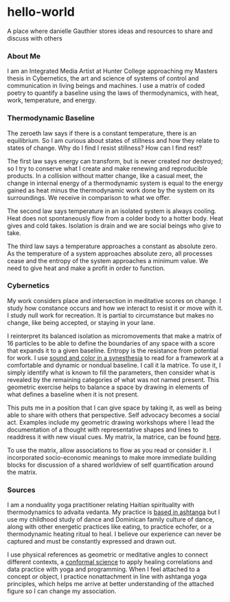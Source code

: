 # hello-world
A place where danielle Gauthier stores ideas and resources to share and discuss with others

### About Me
I am an Integrated Media Artist at Hunter College approaching my Masters thesis in Cybernetics, the art and science of systems of control and communication in living beings and machines. I use a matrix of coded poetry to quantify a baseline using the laws of thermodynamics, with heat, work, temperature, and energy. 

### Thermodynamic Baseline
The zeroeth law says if there is a constant temperature, there is an equilibrium. So I am curious about states of stillness and how they relate to states of change. Why do I find I resist stillness? How can I find rest?

The first law says energy can transform, but is never created nor destroyed; so I try to conserve what I create and make renewing and reproducible products. In a collision without matter change, like a casual meet, the change in internal energy of a thermodynamic system is equal to the energy gained as heat minus the thermodynamic work done by the system on its surroundings. We receive in comparison to what we offer. 

The second law says temperature in an isolated system is always cooling. Heat does not spontaneously flow from a colder body to a hotter body. Heat gives and cold takes. Isolation is drain and we are social beings who give to take.

The third law says a temperature approaches a constant as absolute zero. As the temperature of a system approaches absolute zero, all processes cease and the entropy of the system approaches a minimum value. We need to give heat and make a profit in order to function.

### Cybernetics
My work considers place and intersection in meditative scores on change. I study how constance occurs and how we interact to resist it or move with it. I study null work  for recreation. It is partial to circumstance but makes no change, like being accepted, or staying in your lane. 

I reinterpret its balanced isolation as micromovements that make a matrix of 16 particles to be able to define the boundaries of any space with a score that expands it to a given baseline. Entropy is the resistance from potential for work. I use [sound and color in a synesthesia](https://en.wikipedia.org/wiki/Chromesthesia) to read for a framework at a comfortable and dynamic or nondual baseline. I call it la matrice. To use it, I simply identify what is known to fill the parameters, then consider what is revealed by the remaining categories of what was not named present. This geometric exercise helps to balance a space by drawing in elements of what defines a baseline when it is not present.

This puts me in a position that I can give space by taking it, as well as being able to share with others that perspective. Self advocacy becomes a social act. Examples include my geometric drawing workshops where I lead the documentation of a thought with representative shapes and lines to readdress it with new visual cues. My matrix, la matrice, can be found [here](https://docs.google.com/presentation/d/1mX2m7MB7L4baMGf4qT60YFSeOO11gX3twezpTky50IY/edit?usp=sharing).

To use the matrix, allow associations to flow as you read or consider it. I incorporated socio-economic meanings to make more immediate building blocks for discussion of a shared worldview of self quantification around the matrix.

### Sources
I am a nonduality yoga practitioner relating Haitian spirituality with thermodynamics to advaita vedanta. My practice is [based in ashtanga](https://www.arlingtoncenter.org/Sanskrit-English.pdf) but I use my childhood study of dance and Dominican family culture of dance, along with other energetic practices like eating, to practice echofer, or a thermodynamic heating ritual to heal. I believe our experience can never be captured and must be constantly expressed and drawn out.

I use physical references as geometric or meditative angles to connect different contexts, a [conformal science](https://jila.colorado.edu/~ajsh/insidebh/penrose.html) to apply healing correlations and data practice with yoga and programming. When I feel attached to a concept or object, I practice nonattachment in line with ashtanga yoga principles, which helps me arrive at better understanding of the attached figure so I can change my association.





